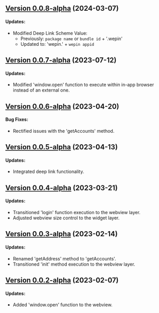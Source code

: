 ## [Version 0.0.8-alpha](https://github.com/WepinWallet/wepin-android-sdk/releases/tag/v0.0.8-alpha) (2024-03-07)

#### Updates:

* Modified Deep Link Scheme Value:
  * Previously: `package name` or `bundle id` + '.wepin'
  * Updated to: 'wepin.' + `wepin appid`

## [Version 0.0.7-alpha](https://github.com/WepinWallet/wepin-android-sdk/releases/tag/v0.0.7-alpha) (2023-07-12)

#### Updates:

* Modified 'window.open' function to execute within in-app browser instead of an external one.

## [Version 0.0.6-alpha](https://github.com/WepinWallet/wepin-android-sdk/releases/tag/v0.0.6-alpha) (2023-04-20)

#### Bug Fixes:

* Rectified issues with the 'getAccounts' method.

## [Version 0.0.5-alpha](https://github.com/WepinWallet/wepin-android-sdk/releases/tag/v0.0.5-alpha) (2023-04-13)

#### Updates:

* Integrated deep link functionality.

## [Version 0.0.4-alpha](https://github.com/WepinWallet/wepin-android-sdk/releases/tag/v0.0.4-alpha) (2023-03-21)

#### Updates:

* Transitioned 'login' function execution to the webview layer.
* Adjusted webview size control to the widget layer.

## [Version 0.0.3-alpha](https://github.com/WepinWallet/wepin-android-sdk/releases/tag/v0.0.3-alpha) (2023-02-14)

#### Updates:

* Renamed 'getAddress' method to 'getAccounts'.
* Transitioned 'init' method execution to the webview layer.

## [Version 0.0.2-alpha](https://github.com/WepinWallet/wepin-android-sdk/releases/tag/v0.0.2-alpha) (2023-02-07)

#### Updates:

* Added 'window.open' function to the webview.
